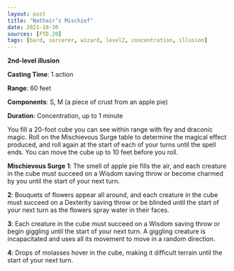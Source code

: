 ```yaml
---
layout: post
title: "Nathair’s Mischief"
date: 2021-10-30
sources: [FTD.20]
tags: [bard, sorcerer, wizard, level2, concentration, illusion]
---
```


**2nd-level illusion**

**Casting Time**: 1 action

**Range**: 60 feet

**Components**: S, M (a piece of crust from an apple pie)

**Duration**: Concentration, up to 1 minute

You fill a 20-foot cube you can see within range with fey and draconic magic. Roll on the Mischievous Surge table to determine the magical effect produced, and roll again at the start of each of your turns until the spell ends. You can move the cube up to 10 feet before you roll.

**Mischievous Surge**
**1**: The smell of apple pie fills the air, and each creature in the cube must succeed on a Wisdom saving throw or become charmed by you until the start of your next turn.

**2**: Bouquets of flowers appear all around, and each creature in the cube must succeed on a Dexterity saving throw or be blinded until the start of your next turn as the flowers spray water in their faces.

**3**: Each creature in the cube must succeed on a Wisdom saving throw or begin giggling until the start of your next turn. A giggling creature is incapacitated and uses all its movement to move in a random direction.

**4**: Drops of molasses hover in the cube, making it difficult terrain until the start of your next turn.
